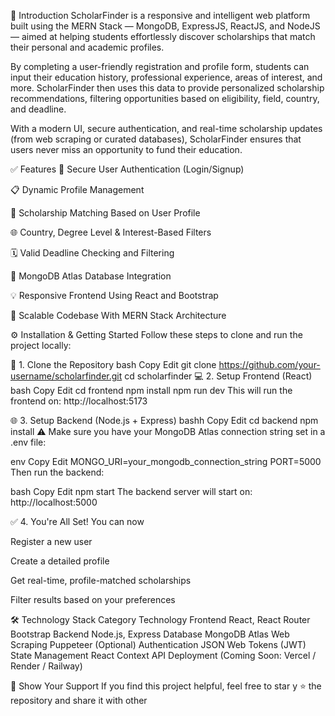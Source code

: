 👋 Introduction
ScholarFinder is a responsive and intelligent web platform built using the MERN Stack — MongoDB, ExpressJS, ReactJS, and NodeJS — aimed at helping students effortlessly discover scholarships that match their personal and academic profiles.

By completing a user-friendly registration and profile form, students can input their education history, professional experience, areas of interest, and more. ScholarFinder then uses this data to provide personalized scholarship recommendations, filtering opportunities based on eligibility, field, country, and deadline.

With a modern UI, secure authentication, and real-time scholarship updates (from web scraping or curated databases), ScholarFinder ensures that users never miss an opportunity to fund their education.

✅ Features
🔐 Secure User Authentication (Login/Signup)

📋 Dynamic Profile Management

🎯 Scholarship Matching Based on User Profile

🌐 Country, Degree Level & Interest-Based Filters

🗓️ Valid Deadline Checking and Filtering

💾 MongoDB Atlas Database Integration

💡 Responsive Frontend Using React and Bootstrap

🧠 Scalable Codebase With MERN Stack Architecture

⚙️ Installation & Getting Started
Follow these steps to clone and run the project locally:

🔽 1. Clone the Repository
bash
Copy
Edit
git clone https://github.com/your-username/scholarfinder.git
cd scholarfinder
💻 2. Setup Frontend (React)
bash
Copy
Edit
cd frontend
npm install
npm run dev
This will run the frontend on: http://localhost:5173

🌐 3. Setup Backend (Node.js + Express)
bashh
Copy
Edit
cd backend
npm install
⚠️ Make sure you have your MongoDB Atlas connection string set in a .env file:

env
Copy
Edit
MONGO_URI=your_mongodb_connection_string
PORT=5000
Then run the backend:

bash
Copy
Edit
npm start
The backend server will start on: http://localhost:5000

✅ 4. You're All Set!
You can now

Register a new user

Create a detailed profile

Get real-time, profile-matched scholarships

Filter results based on your preferences

🛠️ Technology Stack
Category	Technology
Frontend	React, React Router Bootstrap
Backend	Node.js, Express
Database	MongoDB Atlas
Web Scraping	Puppeteer (Optional)
Authentication	JSON Web Tokens (JWT)
State Management	React Context API
Deployment	(Coming Soon: Vercel / Render / Railway)

🌟 Show Your Support
If you find this project helpful, feel free to star y ⭐ the repository and share it with other
